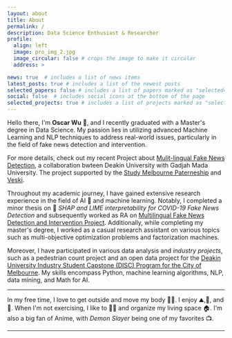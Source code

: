```yaml
---
layout: about
title: About
permalink: /
description: Data Science Enthusiast & Researcher
profile:
  align: left
  image: pro_img_2.jpg
  image_circular: false # crops the image to make it circular
  address: >

news: true  # includes a list of news items
latest_posts: true # includes a list of the newest posts
selected_papers: false # includes a list of papers marked as "selected={true}"
social: false  # includes social icons at the bottom of the page
selected_projects: true # includes a list of projects marked as "selected={true}"
---
```



Hello there, I'm **Oscar Wu** :wave:, and I recently graduated with a Master's degree in Data Science. My passion lies in utilizing advanced Machine Learning and NLP techniques to address real-world issues, particularly in the field of fake news detection and intervention.

For more details, check out my recent Project about [Mulit-lingual Fake News Detection](https://counterinfodemic.org), a collaboration bwteen Deakin University with Gadjah Mada University. The project supported by the [Study Melbourne Paterneship](https://www.studymelbourne.vic.gov.au/industry/programs/research-partnerships) and [Veski](https://www.veski.org.au/people/xiao-liu/).

Throughout my academic journey, I have gained extensive research experience in the field of AI :robot: and machine learning. Notably, I completed a minor thesis on :memo: *SHAP and LIME interpretability for COVID-19 Fake News Detection* and subsequently worked as RA on [Multilingual Fake News Detection and Intervention Project](https://counterinfodemic.org). Additionally, while completing my master's degree, I worked as a casual research assistant on various topics such as multi-objective optimization problems and factorization machines.


Moreover, I have participated in various data analysis and *industry projects*, such as a pedestrian count project and an open data project for the [Deakin University Industry Student Capstone (DISC) Program for the City of Melbourne](https://github.com/Chameleon-company/MOP). My skills encompass Python, machine learning algorithms, NLP, data mining, and Math for AI.   

   

---
  In my free time, I love to get outside and move my body :running_man:. I enjoy :mountain:,:runner:, and :bicyclist:. When I'm not exercising, I like to :man_cook: and organize my living space :house:. I'm also a big fan of Anime, with *Demon Slayer* being one of my favorites :tv:.


---
<!-- Feel free to explore my [LinkedIn profile](https://www.linkedin.com/in/oscar-wu/) and [GitHub page](https://github.com/wuyoscar) to learn more about my experience and projects. -->










